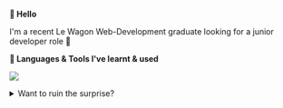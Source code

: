 **👋 Hello**

I'm a recent Le Wagon Web-Development graduate looking for a junior developer role 🚀

**🧰 Languages & Tools I've learnt & used** 

<p align="left">
  <a href="https://skillicons.dev">
    <img src="https://skillicons.dev/icons?i=js,html,css,ruby,rails,figma,heroku,bootstrap,git,github,react" />
  </a>
</p>

<details>
<summary>Want to ruin the surprise?</summary>
<br>
Well, you asked for it!
</details>



